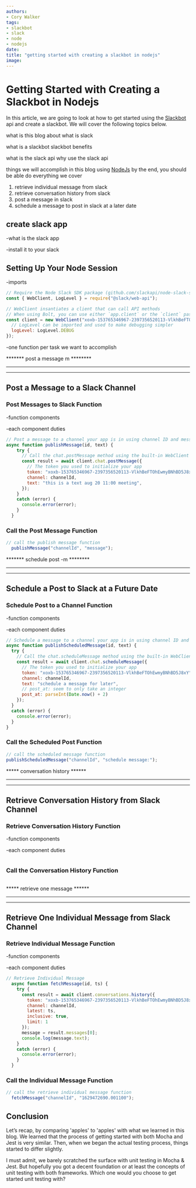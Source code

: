 ```yaml
---
authors:
- Cory Walker
tags:
- slackbot
- slack
- node
- nodejs
date: 
title: "getting started with creating a slackbot in nodejs"
image: 
---
```


# Getting Started with Creating a Slackbot in Nodejs

In this article, we are going to look at how to get started using the [Slackbot](https://api.slack.com/) api and create a slackbot. We will cover the following topics below.

what is this blog about
what is slack

what is a slackbot
slackbot benefits

what is the slack api
why use the slack api  

things we will accomplish in this blog using [NodeJs](https://nodejs.org)
by the end, you should be able do everything we cover

1. retrieve individual message from slack
2. retrieve conversation history from slack
3. post a message in slack
4. schedule a message to post in slack at a later date



## create slack app

-what is the slack app

-install it to your slack

## Setting Up Your Node Session

-imports

```javascript
// Require the Node Slack SDK package (github.com/slackapi/node-slack-sdk)
const { WebClient, LogLevel } = require("@slack/web-api");

// WebClient insantiates a client that can call API methods
// When using Bolt, you can use either `app.client` or the `client` passed to listeners.
const client = new WebClient("xoxb-153765346967-2397356520113-VlkhBeFTOhEwmyBNhBD5J8xY", {
  // LogLevel can be imported and used to make debugging simpler
  logLevel: LogLevel.DEBUG
});
```

-one function per task we want to accomplish

******* post a message m ********
*********************************
*********************************

## Post a Message to a Slack Channel 

### Post Messages to Slack Function

-function components

-each component duties

```javascript
// Post a message to a channel your app is in using channel ID and message text
async function publishMessage(id, text) {
    try {
      // Call the chat.postMessage method using the built-in WebClient
      const result = await client.chat.postMessage({
        // The token you used to initialize your app
        token: "xoxb-153765346967-2397356520113-VlkhBeFTOhEwmyBNhBD5J8xY",
        channel: channelId,
        text: "this is a text aug 20 11:00 meeting",
      });
    }
    catch (error) {
      console.error(error);
    }
  }
```

### Call the Post Message Function ###

```javascript
// call the publish message function
  publishMessage("channelId", "message");
```

******* schedule post -m ********
*********************************
*********************************

## Schedule a Post to Slack at a Future Date

### Schedule Post to a Channel Function

-function components

-each component duties

```javascript
// Schedule a message to a channel your app is in using channel ID and message text
async function publishScheduledMessage(id, text) {
  try {
    // Call the chat.scheduleMessage method using the built-in WebClient
    const result = await client.chat.scheduleMessage({
      // The token you used to initialize your app
      token: "xoxb-153765346967-2397356520113-VlkhBeFTOhEwmyBNhBD5J8xY",
      channel: channelId,
      text: "schedule a message for later",
      // post_at: seem to only take an integer
      post_at: parseInt(Date.now() + 2)
    });
  }
  catch (error) {
    console.error(error);
  }
}
```

### Call the Scheduled Post Function ###

```javascript
// call the scheduled message function
publishScheduledMessage("channelId", "schedule message:");
```

***** conversation history ******
*********************************
*********************************

## Retrieve Conversation History from Slack Channel

### Retrieve Conversation History Function

-function components

-each component duties

```javascript

```

### Call the Conversation History Function ###

```javascript

```

***** retrieve one message ******
*********************************
*********************************

## Retrieve One Individual Message from Slack Channel

### Retrieve Individual Message Function

-function components

-each component duties

```javascript
// Retrieve Individual Message
  async function fetchMessage(id, ts) {
    try {
      const result = await client.conversations.history({ 
        token: "xoxb-153765346967-2397356520113-VlkhBeFTOhEwmyBNhBD5J8xY",
        channel: channelId,
        latest: ts,
        inclusive: true,
        limit: 1
      });
      message = result.messages[0];
      console.log(message.text);
    }
    catch (error) {
      console.error(error);
    }
  }
```

### Call the Individual Message Function ###

```javascript
// call the retrieve individual message function
  fetchMessage("channelId", "1629472690.001100");
```

## Conclusion

Let’s recap, by comparing 'apples' to 'apples' with what we learned in this blog. We learned that the process of getting started with both Mocha and Jest is very similar. Then, when we began the actual testing process, things started to differ slightly.



I must admit, we barely scratched the surface with unit testing in Mocha & Jest. But hopefully you got a decent foundation or at least the concepts of unit testing with both frameworks. Which one would you choose to get started unit testing with?